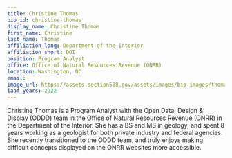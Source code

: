 ```yaml
---
title: Christine Thomas
bio_id: christine-thomas
display_name: Christine Thomas
first_name: Christine
last_name: Thomas
affiliation_long: Department of the Interior
affiliation_short: DOI
position: Program Analyst
office: Office of Natural Resources Revenue (ONRR)
location: Washington, DC
email: 
image_url: https://assets.section508.gov/assets/images/bio-images/thomas-christine.png
iaaf_years: 2022
---
```

Christine Thomas is a Program Analyst with the Open Data, Design & Display (ODDD) team in the Office of Natural Resources Revenue (ONRR) in the Department of the Interior. She has a BS and MS in geology, and spent 8 years working as a geologist for both private industry and federal agencies. She recently transitioned to the ODDD team, and truly enjoys making difficult concepts displayed on the ONRR websites more accessible.